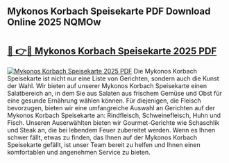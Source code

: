 ## Mykonos Korbach Speisekarte PDF Download Online 2025 NQMOw

# <h2><a href="http://gc9eb2b.nevu.top/?p=Mykonos+Korbach+Speisekarte">🔗 👉🔴 Mykonos Korbach Speisekarte 2025 PDF</a></h2>

[![Mykonos Korbach Speisekarte 2025 PDF](https://i.imgur.com/dBaPXMq.png)](http://gc9eb2b.nevu.top/?p=Mykonos+Korbach+Speisekarte)
Die Mykonos Korbach Speisekarte ist nicht nur eine Liste von Gerichten, sondern auch die Kunst der Wahl. Wir bieten auf unserer Mykonos Korbach Speisekarte einen Salatbereich an, in dem Sie aus Salaten aus frischem Gemüse und Obst für eine gesunde Ernährung wählen können. Für diejenigen, die Fleisch bevorzugen, bieten wir eine umfangreiche Auswahl an Gerichten auf der Mykonos Korbach Speisekarte an: Rindfleisch, Schweinefleisch, Huhn und Fisch. Unseren Auserwählten bieten wir Gourmet-Gerichte wie Schaschlik und Steak an, die bei lebendem Feuer zubereitet werden. Wenn es Ihnen schwer fällt, etwas zu finden, das Ihnen auf der Mykonos Korbach Speisekarte gefällt, ist unser Team bereit zu helfen und Ihnen einen komfortablen und angenehmen Service zu bieten.
